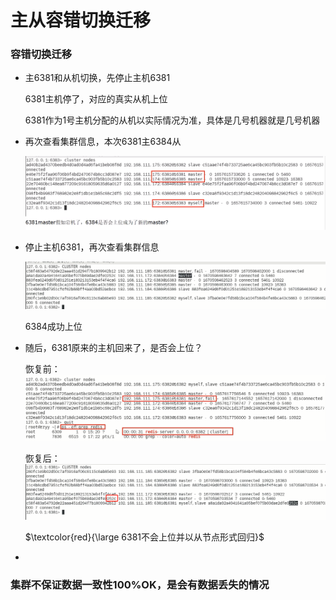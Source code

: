 # 主从容错切换迁移

### 容错切换迁移

- 主6381和从机切换，先停止主机6381

  6381主机停了，对应的真实从机上位

  6381作为1号主机分配的从机以实际情况为准，具体是几号机器就是几号机器


- 再次查看集群信息，本次6381主6384从

  ![](images/28.集群主从查看.png)

- 停止主机6381，再次查看集群信息

  ![](images/27.从机上位.png)

  6384成功上位

- 随后，6381原来的主机回来了，是否会上位？

  恢复前：![](images/29.集群主节点恢复前.png)

  恢复后：![](images/30.集群主节点恢复后.png)

  $\textcolor{red}{\large 6381不会上位并以从节点形式回归}$

- ​







### 集群不保证数据一致性100%OK，是会有数据丢失的情况













